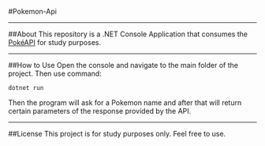 #Pokemon-Api

----------------
##About
This repository is a .NET Console Application that consumes the [PokéAPI](https://pokeapi.co/) for study purposes.

----------------
##How to Use
Open the console and navigate to the main folder of the project. Then use command:

```
dotnet run
```

Then the program will ask for a Pokemon name and after that will return certain parameters of the response provided by the API.

----------------
##License
This project is for study purposes only. Feel free to use.